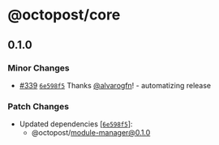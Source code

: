 # @octopost/core

## 0.1.0

### Minor Changes

- [#339](https://github.com/devhatt/octopost/pull/339) [`6e598f5`](https://github.com/devhatt/octopost/commit/6e598f5e1f51dadc6d74347c729696bafe5a3929) Thanks [@alvarogfn](https://github.com/alvarogfn)! - automatizing release

### Patch Changes

- Updated dependencies [[`6e598f5`](https://github.com/devhatt/octopost/commit/6e598f5e1f51dadc6d74347c729696bafe5a3929)]:
  - @octopost/module-manager@0.1.0
